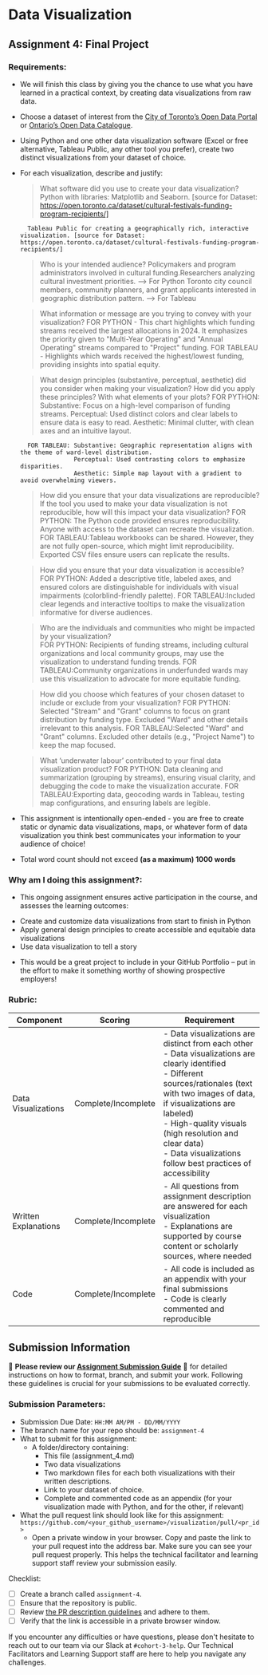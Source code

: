 # Data Visualization

## Assignment 4: Final Project

### Requirements:
- We will finish this class by giving you the chance to use what you have learned in a practical context, by creating data visualizations from raw data. 
- Choose a dataset of interest from the [City of Toronto’s Open Data Portal](https://www.toronto.ca/city-government/data-research-maps/open-data/) or [Ontario’s Open Data Catalogue](https://data.ontario.ca/). 
- Using Python and one other data visualization software (Excel or free alternative, Tableau Public, any other tool you prefer), create two distinct visualizations from your dataset of choice.  
- For each visualization, describe and justify: 
    > What software did you use to create your data visualization?
        Python with libraries: Matplotlib and Seaborn. [source for Dataset: https://open.toronto.ca/dataset/cultural-festivals-funding-program-recipients/]

        Tableau Public for creating a geographically rich, interactive visualization. [source for Dataset: https://open.toronto.ca/dataset/cultural-festivals-funding-program-recipients/]

    > Who is your intended audience? 
    Policymakers and program administrators involved in cultural funding.Researchers analyzing cultural investment priorities. --> For Python
        Toronto city council members, community planners, and grant applicants interested in geographic distribution pattern. --> For Tableau

    > What information or message are you trying to convey with your visualization?
        FOR PYTHON - This chart highlights which funding streams received the largest allocations in 2024. It emphasizes the priority given to "Multi-Year Operating" and "Annual Operating" streams compared to "Project" funding.
        FOR TABLEAU - Highlights which wards received the highest/lowest funding, providing insights into spatial equity.
    
    > What design principles (substantive, perceptual, aesthetic) did you consider when making your visualization? How did you apply these principles? With what elements of your plots? 
        FOR PYTHON: Substantive: Focus on a high-level comparison of funding streams.
                    Perceptual: Used distinct colors and clear labels to ensure data is easy to read.
                    Aesthetic: Minimal clutter, with clean axes and an intuitive layout.

        FOR TABLEAU: Substantive: Geographic representation aligns with the theme of ward-level distribution.
                     Perceptual: Used contrasting colors to emphasize disparities.
                     Aesthetic: Simple map layout with a gradient to avoid overwhelming viewers.
    
    > How did you ensure that your data visualizations are reproducible? If the tool you used to make your data visualization is not reproducible, how will this impact your data visualization? 
        FOR PYTHON: The Python code provided ensures reproducibility. Anyone with access to the dataset can recreate the visualization.
        FOR TABLEAU:Tableau workbooks can be shared. However, they are not fully open-source, which might limit reproducibility. Exported CSV files ensure users can replicate the results. 
    
    > How did you ensure that your data visualization is accessible?  
        FOR PYTHON: Added a descriptive title, labeled axes, and ensured colors are distinguishable for individuals with visual impairments (colorblind-friendly palette).
        FOR TABLEAU:Included clear legends and interactive tooltips to make the visualization informative for diverse audiences. 
    
    > Who are the individuals and communities who might be impacted by your visualization?  
        FOR PYTHON: Recipients of funding streams, including cultural organizations and local community groups, may use the visualization to understand funding trends.
        FOR TABLEAU:Community organizations in underfunded wards may use this visualization to advocate for more equitable funding. 
    
    > How did you choose which features of your chosen dataset to include or exclude from your visualization? 
        FOR PYTHON: Selected "Stream" and "Grant" columns to focus on grant distribution by funding type. Excluded "Ward" and other details irrelevant to this analysis.
        FOR TABLEAU:Selected "Ward" and "Grant" columns. Excluded other details (e.g., "Project Name") to keep the map focused.
    
    > What ‘underwater labour’ contributed to your final data visualization product?
        FOR PYTHON: Data cleaning and summarization (grouping by streams), ensuring visual clarity, and debugging the code to make the visualization accurate.
        FOR TABLEAU:Exporting data, geocoding wards in Tableau, testing map configurations, and ensuring labels are legible.

- This assignment is intentionally open-ended - you are free to create static or dynamic data visualizations, maps, or whatever form of data visualization you think best communicates your information to your audience of choice! 
- Total word count should not exceed **(as a maximum) 1000 words** 
 
### Why am I doing this assignment?:  
- This ongoing assignment ensures active participation in the course, and assesses the learning outcomes: 
* Create and customize data visualizations from start to finish in Python
* Apply general design principles to create accessible and equitable data visualizations
* Use data visualization to tell a story  
- This would be a great project to include in your GitHub Portfolio – put in the effort to make it something worthy of showing prospective employers!

### Rubric:

| Component         | Scoring  | Requirement                                                                 |
|-------------------|----------|-----------------------------------------------------------------------------|
| Data Visualizations | Complete/Incomplete | - Data visualizations are distinct from each other<br>- Data visualizations are clearly identified<br>- Different sources/rationales (text with two images of data, if visualizations are labeled)<br>- High-quality visuals (high resolution and clear data)<br>- Data visualizations follow best practices of accessibility |
| Written Explanations | Complete/Incomplete | - All questions from assignment description are answered for each visualization<br>- Explanations are supported by course content or scholarly sources, where needed |
| Code              | Complete/Incomplete | - All code is included as an appendix with your final submissions<br>- Code is clearly commented and reproducible |

## Submission Information

🚨 **Please review our [Assignment Submission Guide](https://github.com/UofT-DSI/onboarding/blob/main/onboarding_documents/submissions.md)** 🚨 for detailed instructions on how to format, branch, and submit your work. Following these guidelines is crucial for your submissions to be evaluated correctly.

### Submission Parameters:
* Submission Due Date: `HH:MM AM/PM - DD/MM/YYYY`
* The branch name for your repo should be: `assignment-4`
* What to submit for this assignment:
    * A folder/directory containing:
        * This file (assignment_4.md)
        * Two data visualizations 
        * Two markdown files for each both visualizations with their written descriptions.
        * Link to your dataset of choice.
        * Complete and commented code as an appendix (for your visualization made with Python, and for the other, if relevant) 
* What the pull request link should look like for this assignment: `https://github.com/<your_github_username>/visualization/pull/<pr_id>`
    * Open a private window in your browser. Copy and paste the link to your pull request into the address bar. Make sure you can see your pull request properly. This helps the technical facilitator and learning support staff review your submission easily.

Checklist:
- [ ] Create a branch called `assignment-4`.
- [ ] Ensure that the repository is public.
- [ ] Review [the PR description guidelines](https://github.com/UofT-DSI/onboarding/blob/main/onboarding_documents/submissions.md#guidelines-for-pull-request-descriptions) and adhere to them.
- [ ] Verify that the link is accessible in a private browser window.

If you encounter any difficulties or have questions, please don't hesitate to reach out to our team via our Slack at `#cohort-3-help`. Our Technical Facilitators and Learning Support staff are here to help you navigate any challenges.
